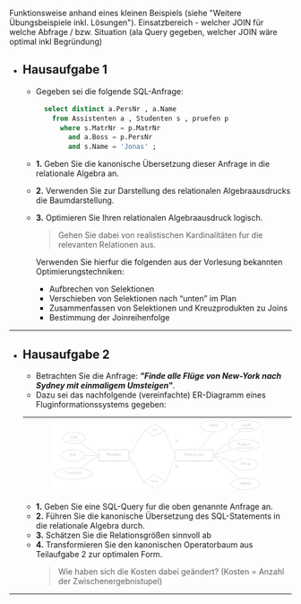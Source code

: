 Funktionsweise anhand eines kleinen Beispiels (siehe "Weitere Übungsbeispiele inkl. Lösungen").
Einsatzbereich - welcher JOIN für welche Abfrage / bzw. Situation (ala Query gegeben, welcher JOIN wäre optimal inkl Begründung)



- ## Hausaufgabe 1
  - Gegeben sei die folgende SQL-Anfrage:
    ```sql
      select distinct a.PersNr , a.Name
        from Assistenten a , Studenten s , pruefen p
          where s.MatrNr = p.MatrNr
            and a.Boss = p.PersNr
            and s.Name = 'Jonas' ;
    ```
  - **1.** Geben Sie die kanonische Übersetzung dieser Anfrage in die relationale Algebra an. 

  - **2.** Verwenden Sie zur Darstellung des relationalen Algebraausdrucks die Baumdarstellung.
  
  - **3.** Optimieren Sie Ihren relationalen Algebraausdruck logisch. 
    > Gehen Sie dabei von realistischen Kardinalitäten fur die relevanten Relationen aus.

    Verwenden Sie hierfur die folgenden aus der Vorlesung bekannten Optimierungstechniken:
     - Aufbrechen von Selektionen
     - Verschieben von Selektionen nach “unten” im Plan
     - Zusammenfassen von Selektionen und Kreuzprodukten zu Joins
     - Bestimmung der Joinreihenfolge


---

- ## Hausaufgabe 2
  - Betrachten Sie die Anfrage: 
  ***"Finde alle Flüge von New-York nach Sydney mit einmaligem Umsteigen"***.
  - Dazu sei das nachfolgende (vereinfachte) ER-Diagramm eines Fluginformationssystems gegeben:
  
  <div align="center">
  
    | <img src="img/uebung02.png" alt="Hausübung 2" width=80%> |
    |:--------------------------------------------------------:|
  </div>
  
  - **1.** Geben Sie eine SQL-Query fur die oben genannte Anfrage an. 
  - **2.** Führen Sie die kanonische Übersetzung des SQL-Statements in die  relationale Algebra durch.
  - **3.** Schätzen Sie die Relationsgrößen sinnvoll ab 
  - **4.** Transformieren Sie den kanonischen Operatorbaum aus Teilaufgabe 2 zur optimalen Form. 
    > Wie haben sich die Kosten dabei geändert? (Kosten = Anzahl der Zwischenergebnistupel)

---

<!--
- ## Hausaufgabe 4

Hausaufgabe 4
Gegeben sind die beiden Relationenausprägungen:
-->